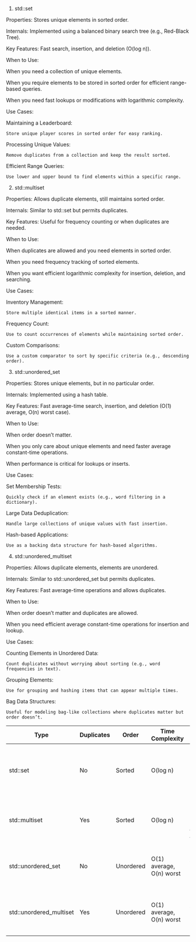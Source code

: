 1. std::set

Properties: Stores unique elements in sorted order.

Internals: Implemented using a balanced binary search tree (e.g., Red-Black Tree).

Key Features: Fast search, insertion, and deletion (O(log n)).

When to Use:

When you need a collection of unique elements.

When you require elements to be stored in sorted order for efficient range-based queries.

When you need fast lookups or modifications with logarithmic complexity.

Use Cases:

Maintaining a Leaderboard:

    Store unique player scores in sorted order for easy ranking.

Processing Unique Values:

    Remove duplicates from a collection and keep the result sorted.

Efficient Range Queries:

    Use lower and upper bound to find elements within a specific range.

2. std::multiset

Properties: Allows duplicate elements, still maintains sorted order.

Internals: Similar to std::set but permits duplicates.

Key Features: Useful for frequency counting or when duplicates are needed.

When to Use:

When duplicates are allowed and you need elements in sorted order.

When you need frequency tracking of sorted elements.

When you want efficient logarithmic complexity for insertion, deletion, and searching.

Use Cases:

Inventory Management:

    Store multiple identical items in a sorted manner.

Frequency Count:

    Use to count occurrences of elements while maintaining sorted order.

Custom Comparisons:

    Use a custom comparator to sort by specific criteria (e.g., descending order).

3. std::unordered_set

Properties: Stores unique elements, but in no particular order.

Internals: Implemented using a hash table.

Key Features: Fast average-time search, insertion, and deletion (O(1) average, O(n) worst case).

When to Use:

When order doesn’t matter.

When you only care about unique elements and need faster average constant-time operations.

When performance is critical for lookups or inserts.

Use Cases:

Set Membership Tests:

    Quickly check if an element exists (e.g., word filtering in a dictionary).

Large Data Deduplication:

    Handle large collections of unique values with fast insertion.

Hash-based Applications:

    Use as a backing data structure for hash-based algorithms.
    
4. std::unordered_multiset

Properties: Allows duplicate elements, elements are unordered.

Internals: Similar to std::unordered_set but permits duplicates.

Key Features: Fast average-time operations and allows duplicates.

When to Use:

When order doesn’t matter and duplicates are allowed.

When you need efficient average constant-time operations for insertion and lookup.

Use Cases:

Counting Elements in Unordered Data:

    Count duplicates without worrying about sorting (e.g., word frequencies in text).

Grouping Elements:

    Use for grouping and hashing items that can appear multiple times.

Bag Data Structures:

    Useful for modeling bag-like collections where duplicates matter but order doesn’t.


|Type                        |Duplicates          |Order           |Time Complexity 			|Key Use Case											 |
|----------------------------|--------------------|----------------|----------------------------|--------------------------------------------------------|
|std::set                    |No                  |Sorted          |O(log n)  					|Unique elements in sorted order, range-based queries.   |
|std::multiset               |Yes                 |Sorted          |O(log n) 					|Handling duplicates in sorted order, frequency tracking |
|std::unordered_set          |No                  |Unordered       |O(1) average, O(n) worst 	|Unique elements with fast lookups, no order needed.     |
|std::unordered_multiset     |Yes                 |Unordered       |O(1) average, O(n) worst 	|Handling duplicates with fast lookups, no order needed. |
